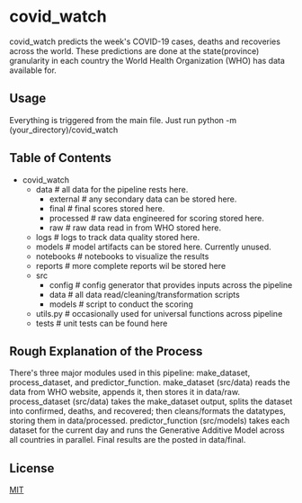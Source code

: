 # covid_watch 
covid_watch predicts the week's COVID-19 cases, deaths and recoveries across the world.
These predictions are done at the state(province) granularity in each country the World Health Organization (WHO) has data available for.

## Usage
Everything is triggered from the main file.
Just run python -m (your_directory)/covid_watch

## Table of Contents
- covid_watch
  - data                          # all data for the pipeline rests here.
    - external                    # any secondary data can be stored here.
    - final                       # final scores stored here.
    - processed                   # raw data engineered for scoring stored here.
    - raw                         # raw data read in from WHO stored here.
  - logs                          # logs to track data quality stored here.
  - models                        # model artifacts can be stored here. Currently unused.
  - notebooks                     # notebooks to visualize the results
  - reports                       # more complete reports wil be stored here
  - src
    - config                      # config generator that provides inputs across the pipeline
    - data                        # all data read/cleaning/transformation scripts
    - models                      # script to conduct the scoring
  - utils.py                      # occasionally used for universal functions across pipeline
  - tests                         # unit tests can be found here

## Rough Explanation of the Process
There's three major modules used in this pipeline: make_dataset, process_dataset, and predictor_function.
make_dataset (src/data) reads the data from WHO website, appends it, then stores it in data/raw.
process_dataset (src/data) takes the make_dataset output, splits the dataset into confirmed, deaths, and recovered; then cleans/formats the datatypes,
storing them in data/processed.
predictor_function (src/models) takes each dataset for the current day and runs the Generative Additive Model across all countries in parallel.
Final results are the posted in data/final.

## License
[MIT](https://choosealicense.com/licenses/mit/)
